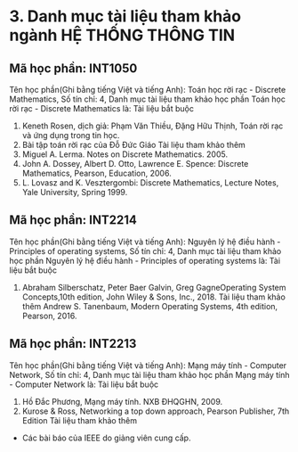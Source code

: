 # 3. Danh mục tài liệu tham khảo ngành HỆ THỐNG THÔNG TIN
## Mã học phần: INT1050
Tên học phần(Ghi bằng tiếng Việt và tiếng Anh): Toán học rời rạc - Discrete Mathematics, Số tín chỉ: 4, Danh mục tài liệu tham khảo học phần Toán học rời rạc - Discrete Mathematics là:
Tài liệu bắt buộc
1. Keneth Rosen, dịch giả: Phạm Văn Thiều, Đặng Hữu Thịnh, Toán rời rạc và ứng dụng trong tin học.
2. Bài tập toán rời rạc của Đỗ Đức Giáo
Tài liệu tham khảo thêm
1. Miguel A. Lerma. Notes on Discrete Mathematics. 2005.
2. John A. Dossey, Albert D. Otto, Lawrence E. Spence: Discrete Mathematics, Pearson, Education, 2006.
3. L. Lovasz and K. Vesztergombi: Discrete Mathematics, Lecture Notes, Yale University, Spring 1999.
## Mã học phần: INT2214
Tên học phần(Ghi bằng tiếng Việt và tiếng Anh): Nguyên lý hệ điều hành - Principles of operating systems, Số tín chỉ: 4, Danh mục tài liệu tham khảo học phần Nguyên lý hệ điều hành - Principles of operating systems là:
Tài liệu bắt buộc
1. Abraham Silberschatz, Peter Baer Galvin, Greg GagneOperating System Concepts,10th edition, John Wiley & Sons, Inc., 2018.
Tài liệu tham khảo thêm
Andrew S. Tanenbaum, Modern Operating Systems, 4th edition, Pearson, 2016.
## Mã học phần: INT2213
Tên học phần(Ghi bằng tiếng Việt và tiếng Anh): Mạng máy tính - Computer Network, Số tín chỉ: 4, Danh mục tài liệu tham khảo học phần Mạng máy tính - Computer Network là:
Tài liệu bắt buộc
1. Hồ Đắc Phương, Mạng máy tính. NXB ĐHQGHN, 2009.
2. Kurose & Ross, Networking a top down approach, Pearson Publisher, 7th Edition
Tài liệu tham khảo thêm
- Các bài báo của IEEE do giảng viên cung cấp.
